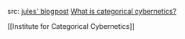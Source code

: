 src: [jules' blogpost](https://julesh.com/2019/11/27/categorical-cybernetics-a-manifesto/) [What is categorical cybernetics?](https://cybercat.institute/2022/05/29/what-is-categorical-cybernetics/) 

[[Institute for Categorical Cybernetics]]

